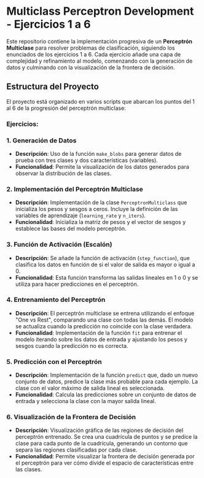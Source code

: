 # Multiclass Perceptron Development - Ejercicios 1 a 6

Este repositorio contiene la implementación progresiva de un **Perceptrón Multiclase** para resolver problemas de clasificación, siguiendo los enunciados de los ejercicios 1 a 6. Cada ejercicio añade una capa de complejidad y refinamiento al modelo, comenzando con la generación de datos y culminando con la visualización de la frontera de decisión.

## Estructura del Proyecto

El proyecto está organizado en varios scripts que abarcan los puntos del 1 al 6 de la progresión del perceptrón multiclase:

### Ejercicios:

### **1. Generación de Datos**
- **Descripción**: Uso de la función `make_blobs` para generar datos de prueba con tres clases y dos características (variables).
- **Funcionalidad**: Permite la visualización de los datos generados para observar la distribución de las clases.
  
### **2. Implementación del Perceptrón Multiclase**
- **Descripción**: Implementación de la clase `PerceptronMulticlass` que inicializa los pesos y sesgos a ceros. Incluye la definición de las variables de aprendizaje (`learning_rate` y `n_iters`).
- **Funcionalidad**: Inicializa la matriz de pesos y el vector de sesgos y establece las bases del modelo perceptrón.

### **3. Función de Activación (Escalón)**
- **Descripción**: Se añade la función de activación (`step_function`), que clasifica los datos en función de si el valor de salida es mayor o igual a 0.
- **Funcionalidad**: Esta función transforma las salidas lineales en 1 o 0 y se utiliza para hacer predicciones en el perceptrón.

### **4. Entrenamiento del Perceptrón**
- **Descripción**: El perceptrón multiclase se entrena utilizando el enfoque "One vs Rest", comparando una clase con todas las demás. El modelo se actualiza cuando la predicción no coincide con la clase verdadera.
- **Funcionalidad**: Implementación de la función `fit` para entrenar el modelo iterando sobre los datos de entrada y ajustando los pesos y sesgos cuando la predicción no es correcta.

### **5. Predicción con el Perceptrón**
- **Descripción**: Implementación de la función `predict` que, dado un nuevo conjunto de datos, predice la clase más probable para cada ejemplo. La clase con el valor máximo de salida lineal es seleccionada.
- **Funcionalidad**: Calcula las predicciones sobre un conjunto de datos de entrada y selecciona la clase con la mayor salida lineal.

### **6. Visualización de la Frontera de Decisión**
- **Descripción**: Visualización gráfica de las regiones de decisión del perceptrón entrenado. Se crea una cuadrícula de puntos y se predice la clase para cada punto de la cuadrícula, generando un contorno que separa las regiones clasificadas por cada clase.
- **Funcionalidad**: Permite visualizar la frontera de decisión generada por el perceptrón para ver cómo divide el espacio de características entre las clases.
